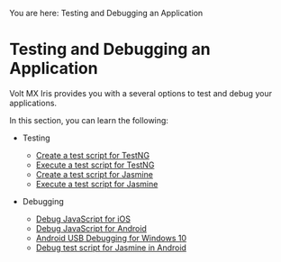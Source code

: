                          

You are here: Testing and Debugging an Application 

Testing and Debugging an Application
====================================

Volt MX  Iris provides you with a several options to test and debug your applications.

In this section, you can learn the following:

*   Testing
    *   [Create a test script for TestNG](Using_Test_Scripts.md#create-a-new-testng-test-script)
    *   [Execute a test script for TestNG](Using_Test_Scripts.md#execute-your-test-script-in-testng)
    *   [Create a test script for Jasmine](UsingTestScriptsJasmine.md#create-a-new-jasmine-test-script)
    *   [Execute a test script for Jasmine](UsingTestScriptsJasmine.md#execute-your-test-script-in-jasmine)
        
*   Debugging
    *   [Debug JavaScript for iOS](Inline_Debugger.md#debug-javascript-for-ios-in-volt-mx-iris)
    *   [Debug JavaScript for Android](Inline_Debugger.md#debug-javascript-for-android-in-volt-mx-iris)
    *   [Android USB Debugging for Windows 10](AndroidUSBDebugging_Windows10.md)
    *   [Debug test script for Jasmine in Android](UsingTestScriptsJasmine.md#debug-test-script-for-jasmine-in-android)
